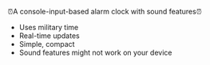 ⏰A console-input-based alarm clock with sound features⏰
- Uses military time
- Real-time updates
- Simple, compact
- Sound features might not work on your device
